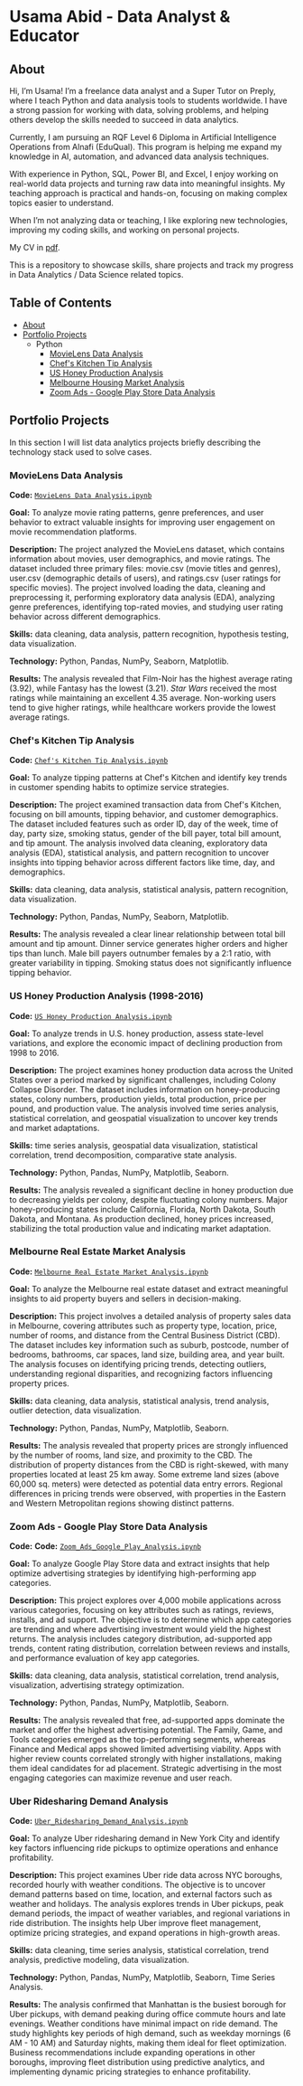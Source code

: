 # Usama Abid - Data Analyst & Educator
## About
Hi, I’m Usama! I’m a freelance data analyst and a Super Tutor on Preply, where I teach Python and data analysis tools to students worldwide. I have a strong passion for working with data, solving problems, and helping others develop the skills needed to succeed in data analytics.

Currently, I am pursuing an RQF Level 6 Diploma in Artificial Intelligence Operations from Alnafi (EduQual). This program is helping me expand my knowledge in AI, automation, and advanced data analysis techniques.

With experience in Python, SQL, Power BI, and Excel, I enjoy working on real-world data projects and turning raw data into meaningful insights. My teaching approach is practical and hands-on, focusing on making complex topics easier to understand.

When I’m not analyzing data or teaching, I like exploring new technologies, improving my coding skills, and working on personal projects.

My CV in [pdf](https://github.com/tiannaparris/Data-Analysis-Portfolio/blob/main/Tianna%20Parris%20CV.pdf).

This is a repository to showcase skills, share projects and track my progress in Data Analytics / Data Science related topics.

## Table of Contents
- [About](https://github.com/usamaabidai/Data-Analysis-Portfolio/blob/main/README.md)
- [Portfolio Projects](https://github.com/tiannaparris/Data-Analysis-Portfolio/blob/main/README.md#portfolio-projects)
  - Python
    - [MovieLens Data Analysis](https://github.com/usamaabidai/MovieLens-Data-Analysis)
    - [Chef's Kitchen Tip Analysis](https://github.com/usamaabidai/Chef-s-Kitchen-Tip-Analysis)
    - [US Honey Production Analysis](https://github.com/usamaabidai/US-Honey-Production-Analysis-1998-2016-)
    - [Melbourne Housing Market Analysis](https://github.com/usamaabidai/Melbourne-Housing-Market-Analysis)
    - [Zoom Ads - Google Play Store Data Analysis](https://github.com/usamaabidai/Zoom-Ads---Google-Play-Store-Data-Analysis)

## Portfolio Projects
In this section I will list data analytics projects briefly describing the technology stack used to solve cases.

### MovieLens Data Analysis  
**Code:** [`MovieLens Data Analysis.ipynb`](https://github.com/usamaabidai/MovieLens-Data-Analysis/blob/main/MovieLens_Data_Analysis_Project.ipynb)

**Goal:** To analyze movie rating patterns, genre preferences, and user behavior to extract valuable insights for improving user engagement on movie recommendation platforms.  

**Description:** The project analyzed the MovieLens dataset, which contains information about movies, user demographics, and movie ratings. The dataset included three primary files: movie.csv (movie titles and genres), user.csv (demographic details of users), and ratings.csv (user ratings for specific movies). The project involved loading the data, cleaning and preprocessing it, performing exploratory data analysis (EDA), analyzing genre preferences, identifying top-rated movies, and studying user rating behavior across different demographics.  

**Skills:** data cleaning, data analysis, pattern recognition, hypothesis testing, data visualization.  

**Technology:** Python, Pandas, NumPy, Seaborn, Matplotlib.  

**Results:** The analysis revealed that Film-Noir has the highest average rating (3.92), while Fantasy has the lowest (3.21). *Star Wars* received the most ratings while maintaining an excellent 4.35 average. Non-working users tend to give higher ratings, while healthcare workers provide the lowest average ratings.

### Chef's Kitchen Tip Analysis  
**Code:** [`Chef's Kitchen Tip Analysis.ipynb`](https://github.com/usamaabidai/Chef-s-Kitchen-Tip-Analysis/blob/main/tips_data_analysis.ipynb)

**Goal:** To analyze tipping patterns at Chef's Kitchen and identify key trends in customer spending habits to optimize service strategies.  

**Description:** The project examined transaction data from Chef's Kitchen, focusing on bill amounts, tipping behavior, and customer demographics. The dataset included features such as order ID, day of the week, time of day, party size, smoking status, gender of the bill payer, total bill amount, and tip amount. The analysis involved data cleaning, exploratory data analysis (EDA), statistical analysis, and pattern recognition to uncover insights into tipping behavior across different factors like time, day, and demographics.  

**Skills:** data cleaning, data analysis, statistical analysis, pattern recognition, data visualization.  

**Technology:** Python, Pandas, NumPy, Seaborn, Matplotlib.  

**Results:** The analysis revealed a clear linear relationship between total bill amount and tip amount. Dinner service generates higher orders and higher tips than lunch. Male bill payers outnumber females by a 2:1 ratio, with greater variability in tipping. Smoking status does not significantly influence tipping behavior.

### US Honey Production Analysis (1998-2016)
**Code:** [`US Honey Production Analysis.ipynb`](https://github.com/usamaabidai/US-Honey-Production-Analysis-1998-2016-/blob/main/honey_production_data_analysis.ipynb)  

**Goal:** To analyze trends in U.S. honey production, assess state-level variations, and explore the economic impact of declining production from 1998 to 2016.  

**Description:** The project examines honey production data across the United States over a period marked by significant challenges, including Colony Collapse Disorder. The dataset includes information on honey-producing states, colony numbers, production yields, total production, price per pound, and production value. The analysis involved time series analysis, statistical correlation, and geospatial visualization to uncover key trends and market adaptations.  

**Skills:** time series analysis, geospatial data visualization, statistical correlation, trend decomposition, comparative state analysis.  

**Technology:** Python, Pandas, NumPy, Matplotlib, Seaborn.  

**Results:** The analysis revealed a significant decline in honey production due to decreasing yields per colony, despite fluctuating colony numbers. Major honey-producing states include California, Florida, North Dakota, South Dakota, and Montana. As production declined, honey prices increased, stabilizing the total production value and indicating market adaptation.

### **Melbourne Real Estate Market Analysis**  
**Code:** [`Melbourne Real Estate Market Analysis.ipynb`](https://github.com/usamaabidai/Melbourne-Housing-Market-Analysis/blob/main/Melbourne_Housing_Data_Analysis.ipynb)  

**Goal:** To analyze the Melbourne real estate dataset and extract meaningful insights to aid property buyers and sellers in decision-making.  

**Description:** This project involves a detailed analysis of property sales data in Melbourne, covering attributes such as property type, location, price, number of rooms, and distance from the Central Business District (CBD). The dataset includes key information such as suburb, postcode, number of bedrooms, bathrooms, car spaces, land size, building area, and year built. The analysis focuses on identifying pricing trends, detecting outliers, understanding regional disparities, and recognizing factors influencing property prices.  

**Skills:** data cleaning, data analysis, statistical analysis, trend analysis, outlier detection, data visualization.  

**Technology:** Python, Pandas, NumPy, Matplotlib, Seaborn.  

**Results:** The analysis revealed that property prices are strongly influenced by the number of rooms, land size, and proximity to the CBD. The distribution of property distances from the CBD is right-skewed, with many properties located at least 25 km away. Some extreme land sizes (above 60,000 sq. meters) were detected as potential data entry errors. Regional differences in pricing trends were observed, with properties in the Eastern and Western Metropolitan regions showing distinct patterns.

### **Zoom Ads - Google Play Store Data Analysis**  
**Code:** 
**Code:** [`Zoom_Ads_Google_Play_Analysis.ipynb`](https://github.com/usamaabidai/Zoom-Ads---Google-Play-Store-Data-Analysis/blob/main/Google_Play_Store_Data_Analysis.ipynb) 

**Goal:** To analyze Google Play Store data and extract insights that help optimize advertising strategies by identifying high-performing app categories.  

**Description:** This project explores over 4,000 mobile applications across various categories, focusing on key attributes such as ratings, reviews, installs, and ad support. The objective is to determine which app categories are trending and where advertising investment would yield the highest returns. The analysis includes category distribution, ad-supported app trends, content rating distribution, correlation between reviews and installs, and performance evaluation of key app categories.  

**Skills:** data cleaning, data analysis, statistical correlation, trend analysis, visualization, advertising strategy optimization.  

**Technology:** Python, Pandas, NumPy, Matplotlib, Seaborn.  

**Results:** The analysis revealed that free, ad-supported apps dominate the market and offer the highest advertising potential. The Family, Game, and Tools categories emerged as the top-performing segments, whereas Finance and Medical apps showed limited advertising viability. Apps with higher review counts correlated strongly with higher installations, making them ideal candidates for ad placement. Strategic advertising in the most engaging categories can maximize revenue and user reach.

### **Uber Ridesharing Demand Analysis**  
**Code:** [`Uber_Ridesharing_Demand_Analysis.ipynb`](https://github.com/usamaabidai/Uber-Ridesharing-Demand-Analysis/blob/main/Uber_Data__Analysis_Project.ipynb) 

**Goal:** To analyze Uber ridesharing demand in New York City and identify key factors influencing ride pickups to optimize operations and enhance profitability.  

**Description:** This project examines Uber ride data across NYC boroughs, recorded hourly with weather conditions. The objective is to uncover demand patterns based on time, location, and external factors such as weather and holidays. The analysis explores trends in Uber pickups, peak demand periods, the impact of weather variables, and regional variations in ride distribution. The insights help Uber improve fleet management, optimize pricing strategies, and expand operations in high-growth areas.  

**Skills:** data cleaning, time series analysis, statistical correlation, trend analysis, predictive modeling, data visualization.  

**Technology:** Python, Pandas, NumPy, Matplotlib, Seaborn, Time Series Analysis.  

**Results:** The analysis confirmed that Manhattan is the busiest borough for Uber pickups, with demand peaking during office commute hours and late evenings. Weather conditions have minimal impact on ride demand. The study highlights key periods of high demand, such as weekday mornings (6 AM - 10 AM) and Saturday nights, making them ideal for fleet optimization. Business recommendations include expanding operations in other boroughs, improving fleet distribution using predictive analytics, and implementing dynamic pricing strategies to enhance profitability.
